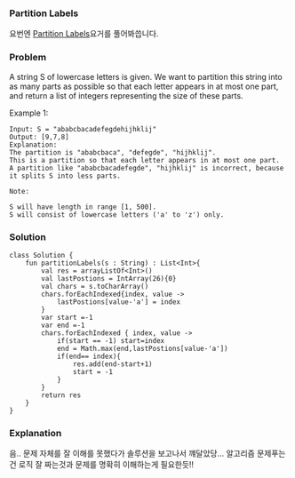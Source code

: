 ###  Partition Labels


요번엔 [Partition Labels](https://leetcode.com/problems/partition-labels/)요거를 풀어봐씁니다.

### Problem
A string S of lowercase letters is given. We want to partition this string into as many parts as possible so that each letter appears in at most one part, and return a list of integers representing the size of these parts.

Example 1:

```
Input: S = "ababcbacadefegdehijhklij"
Output: [9,7,8]
Explanation:
The partition is "ababcbaca", "defegde", "hijhklij".
This is a partition so that each letter appears in at most one part.
A partition like "ababcbacadefegde", "hijhklij" is incorrect, because it splits S into less parts.
```

```
Note:

S will have length in range [1, 500].
S will consist of lowercase letters ('a' to 'z') only.
```

### Solution

```
class Solution {
    fun partitionLabels(s : String) : List<Int>{
        val res = arrayListOf<Int>()
        val lastPostions = IntArray(26){0}
        val chars = s.toCharArray()
        chars.forEachIndexed{index, value ->
            lastPostions[value-'a'] = index
        }
        var start =-1
        var end =-1
        chars.forEachIndexed { index, value ->
            if(start == -1) start=index
            end = Math.max(end,lastPostions[value-'a'])
            if(end== index){
                res.add(end-start+1)
                start = -1
            }
        }
        return res
    }
}
```

### Explanation

음.. 문제 자체를 잘 이해를 못했다가 솔루션을 보고나서 꺠달았당... 알고리즘 문제푸는건 로직 잘 짜는것과 문제를 명확히 이해하는게 필요한듯!!